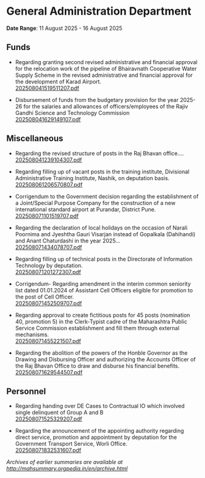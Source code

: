 # General Administration Department

**Date Range**: 11 August 2025 - 16 August 2025


## Funds
- Regarding granting second revised administrative and financial approval for the relocation work of the pipeline of Bhairavnath Cooperative Water Supply Scheme in the revised administrative and financial approval for the development of Karad Airport.\
  [202508041519511207.pdf](https://gr.maharashtra.gov.in/Site/Upload/Government%20Resolutions/English/202508041519511207.pdf)

- Disbursement of funds from the budgetary provision for the year 2025-26 for the salaries and allowances of officers/employees of the Rajiv Gandhi Science and Technology Commission\
  [202508041629149107.pdf](https://gr.maharashtra.gov.in/Site/Upload/Government%20Resolutions/English/202508041629149107.pdf)

## Miscellaneous
- Regarding the revised structure of posts in the Raj Bhavan office....\
  [202508041239104307.pdf](https://gr.maharashtra.gov.in/Site/Upload/Government%20Resolutions/English/202508041239104307.pdf)

- Regarding filling up of vacant posts in the training institute, Divisional Administrative Training Institute, Nashik, on deputation basis.\
  [202508061206570807.pdf](https://gr.maharashtra.gov.in/Site/Upload/Government%20Resolutions/English/202508061206570807.pdf)

- Corrigendum to the Government decision regarding the establishment of a Joint/Special Purpose Company for the construction of a new international standard airport at Purandar, District Pune.\
  [202508071101519707.pdf](https://gr.maharashtra.gov.in/Site/Upload/Government%20Resolutions/English/202508071101519707.pdf)

- Regarding the declaration of local holidays on the occasion of Narali Poornima and Jyeshtha Gauri Visarjan instead of Gopalkala (Dahihandi) and Anant Chaturdashi in the year 2025...\
  [202508071434078707.pdf](https://gr.maharashtra.gov.in/Site/Upload/Government%20Resolutions/English/202508071434078707.pdf)

- Regarding filling up of technical posts in the Directorate of Information Technology by deputation.\
  [202508071201272307.pdf](https://gr.maharashtra.gov.in/Site/Upload/Government%20Resolutions/English/202508071201272307.pdf)

- Corrigendum- Regarding amendment in the interim common seniority list dated 01.01.2024 of Assistant Cell Officers eligible for promotion to the post of Cell Officer.\
  [202508071452509707.pdf](https://gr.maharashtra.gov.in/Site/Upload/Government%20Resolutions/English/202508071452509707...pdf)

- Regarding approval to create fictitious posts for 45 posts (nomination 40, promotion 5) in the Clerk-Typist cadre of the Maharashtra Public Service Commission establishment and fill them through external mechanisms.\
  [202508071455221507.pdf](https://gr.maharashtra.gov.in/Site/Upload/Government%20Resolutions/English/202508071455221507.pdf)

- Regarding the abolition of the powers of the Honble Governor as the Drawing and Disbursing Officer and authorizing the Accounts Officer of the Raj Bhavan Office to draw and disburse his financial benefits.\
  [202508071629544507.pdf](https://gr.maharashtra.gov.in/Site/Upload/Government%20Resolutions/English/202508071629544507.pdf)

## Personnel
- Regarding  handing over DE Cases to Contractual IO  which involved  single delinquent of Group A and B\
  [202508071525329207.pdf](https://gr.maharashtra.gov.in/Site/Upload/Government%20Resolutions/English/202508071525329207.pdf)

- Regarding the announcement of the appointing authority regarding direct service, promotion and appointment by deputation for the Government Transport Service, Worli Office.\
  [202508071832531607.pdf](https://gr.maharashtra.gov.in/Site/Upload/Government%20Resolutions/English/202508071832531607.pdf)


*Archives of earlier summaries are available at http://mahsummary.orgpedia.in/en/archive.html*